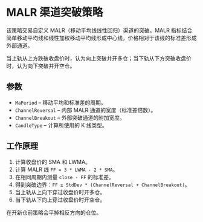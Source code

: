 # MALR 渠道突破策略

该策略交易自定义 MALR（移动平均线线性回归）渠道的突破。MALR 指标结合简单移动平均线和线性加权移动平均线形成中心线，价格相对于该线的标准差形成外部通道。

当上轨从上方跌破收盘价时，认为向上突破并开多仓；当下轨从下方突破收盘价时，认为向下突破并开空仓。

## 参数

- `MaPeriod` – 移动平均和标准差的周期。
- `ChannelReversal` – 内部 MALR 通道的宽度（标准差倍数）。
- `ChannelBreakout` – 外部突破通道的附加宽度。
- `CandleType` – 计算所使用的 K 线类型。

## 工作原理

1. 计算收盘价的 SMA 和 LWMA。
2. 计算 MALR 线 `FF = 3 * LWMA - 2 * SMA`。
3. 在相同周期内测量 `close - FF` 的标准差。
4. 得到突破边界：`FF ± StdDev * (ChannelReversal + ChannelBreakout)`。
5. 当上轨从上向下穿过收盘价时开多仓。
6. 当下轨从下向上穿过收盘价时开空仓。

在开新仓前策略会平掉相反方向的仓位。


